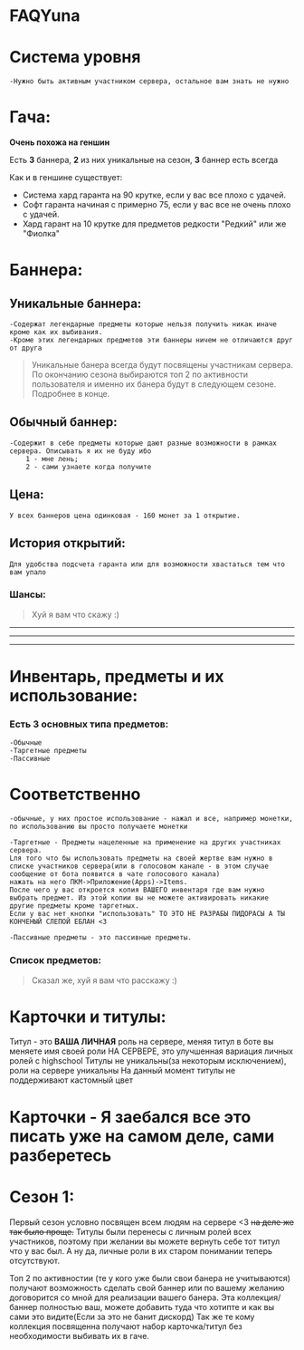 # FAQYuna

# Система уровня
	-Нужно быть активным участником сервера, остальное вам знать не нужно

# Гача:
**Очень похожа на геншин**

Есть **3** баннера, **2** из них уникальные на сезон, **3** баннер есть всегда

Как и в геншине существует:
- Система хард гаранта на 90 крутке, если у вас все плохо с удачей.
- Софт гаранта начиная с примерно 75, если у вас все не очень плохо с удачей.
- Хард гарант на 10 крутке для предметов редкости "Редкий" или же "Фиолка"

# Баннера:

## Уникальные баннера:
	-Содержат легендарные предметы которые нельзя получить никак иначе кроме как их выбивания.
	-Кроме этих легендарных предметов эти баннеры ничем не отличаются друг от друга

> Уникальные банера всегда будут посвящены участникам сервера.
> По окончанию сезона выбираются топ 2 по активности пользователя и именно их банера будут в следующем сезоне.
> Подробнее в конце.

## Обычный баннер:
	-Содержит в себе предметы которые дают разные возможности в рамках сервера. Описывать я их не буду ибо 
		1 - мне лень; 
		2 - сами узнаете когда получите

## Цена:
	У всех баннеров цена одинковая - 160 монет за 1 открытие.

## История открытий:
	Для удобства подсчета гаранта или для возможности хвастаться тем что вам упало

### Шансы:
> Хуй я вам что скажу :)


____
____
____


# Инвентарь, предметы и их использование:
### Есть 3 основных типа предметов:
	-Обычные
	-Таргетные предметы
	-Пассивные

# Соответственно 
	-обычные, у них простое использование - нажал и все, например монетки, по использованию вы просто получаете монетки

	-Таргетные - Предметы нацеленные на применение на других участниках сервера. 
	Lля того что бы использовать предметы на своей жертве вам нужно в списке участников сервера(или в голосовом канале - в этом случае сообщение от бота появится в чате голосового канала) 
	нажать на него ПКМ->Приложение(Apps)->Items. 
	После чего у вас откроется копия ВАШЕГО инвентаря где вам нужно выбрать предмет. Из этой копии вы не можете активировать никакие другие предметы кроме таргетных. 
	Eсли у вас нет кнопки "использовать" ТО ЭТО НЕ РАЗРАБЫ ПИДОРАСЫ А ТЫ КОНЧЕНЫЙ СЛЕПОЙ ЕБЛАН <3

	-Пассивные предметы - это пассивные предметы.

### Список предметов:
> Cказал же, хуй я вам что расскажу :)




# Карточки и титулы:
Титул - это **ВАША ЛИЧНАЯ** роль на сервере, меняя титул в боте вы меняете имя своей роли НА СЕРВЕРЕ, это улучшенная вариация личных ролей с highschool
Титулы не уникальны(за некоторым исключением), роли на сервере уникальны
На данный момент титулы не поддерживают кастомный цвет

# Карточки - Я заебался все это писать уже на самом деле, сами разберетесь



# Сезон 1:
Первый сезон условно посвящен всем людям на сервере <3
~~на деле же так было проще.~~
Титулы были перенесы с личным ролей всех участников, поэтому при желании вы можете вернуть себе тот титул что у вас был.
А ну да, личные роли в их старом понимании теперь отсутствуют.


Топ 2 по активностии (те у кого уже были свои банера не учитываются) получают возможность сделать свой баннер или по вашему желанию договорится со мной для реализации вашего банера.
Эта коллекция/баннер полностью ваш, можете добавить туда что хотипте и как вы сами это видите(Если за это не банит дискорд)
Так же те кому коллекция посвященна получают набор карточка/титул без необходимости выбивать их в гаче.

